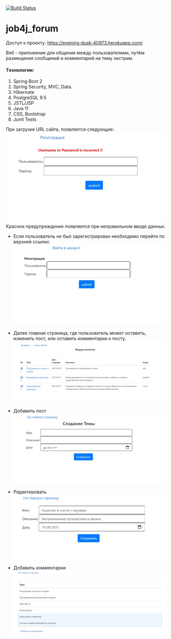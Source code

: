 [![Build Status](https://app.travis-ci.com/vovkalexander/job4j_forum.svg?branch=master)](https://app.travis-ci.com/vovkalexander/job4j_forum)


# job4j_forum
Доступ к проекту: https://evening-dusk-40973.herokuapp.com/

<p>
Веб - приложение для общения между пользователями, путём размещения сообщений и комментарий
на тему экстрим.
</p>

#### Tехнологии:
<ol>
<li> Spring Boot 2 </li>
<li> Spring Security, MVC, Data. </li>
<li> Hibernate </li>
<li> PostgreSQL 9.5 </li>
<li> JSTL/JSP </li>
<li> Java 11 </li>
<li> CSS, Bootstrap </li>
<li> Junit Tests</li>
</ol>



При загрузке URL сайта, появляется следующие:
![Image of Yaktocat](images/login.jpg)
 Красное предупреждение появляется при неправильном вводе данных.

* Если пользователь не был зарегистрирован необходимо перейти по
верхней ссылки.
  ![Image of Yaktocat](images/reg.jpg)
* Далее главная страница, где пользователь может оставить, изменить пост, 
 или оставить комментарии к посту.
  ![Image of Yaktocat](images/index.jpg)

* Добавить пост
  ![Image of Yaktocat](images/create.jpg)
* Редактировать
  ![Image of Yaktocat](images/edit.jpg)
* Добавить комментарии
  ![Image of Yaktocat](images/post.jpg)
